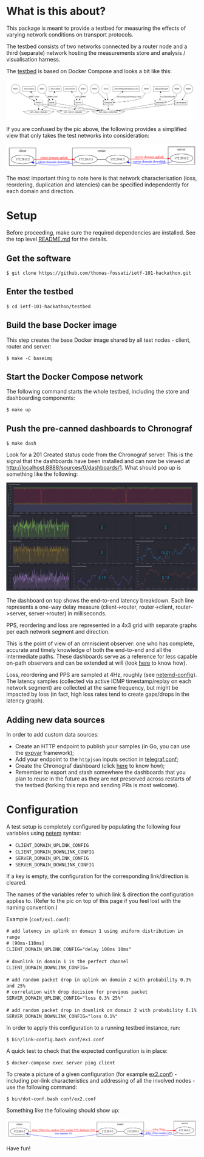 # What is this about?

This package is meant to provide a testbed for measuring the effects of varying network conditions on transport protocols.

The testbed consists of two networks connected by a router node and a third (separate) network hosting the measurements store and analysis / visualisation harness.

The [testbed](docker-compose.yml) is based on Docker Compose and looks a bit like this:

![Alt text](pics/docker-compose.png?raw=true "docker compose network")

If you are confused by the pic above, the following provides a simplified view that only takes the test networks into consideration:

![Alt text](pics/ex0.conf.png?raw=true "simple pic")

The most important thing to note here is that network characterisation (loss, reordering, duplication and latencies) can be specified independently for each domain and direction.

# Setup

Before proceeding, make sure the required dependencies are installed.  See the top level [README.md](../README.md) for the details.

## Get the software
```
$ git clone https://github.com/thomas-fossati/ietf-101-hackathon.git
```

## Enter the testbed
```
$ cd ietf-101-hackathon/testbed
```

## Build the base Docker image
This step creates the base Docker image shared by all test nodes - client, router and server:
```
$ make -C baseimg
```

## Start the Docker Compose network
The following command starts the whole testbed, including the store and dashboarding components:
```
$ make up
```

## Push the pre-canned dashboards to Chronograf
```
$ make dash
```
Look for a 201 Created status code from the Chronograf server.  This is the signal that the dashboards have been installed and can now be viewed at [http://localhost:8888/sources/0/dashboards/1](http://localhost:8888/sources/0/dashboards/1).  What should pop up is something like the following:

![Alt text](pics/dashboards.png?raw=true "pre-canned dashboards")

The dashboard on top shows the end-to-end latency breakdown.  Each line represents a one-way delay measure (client->router, router->client, router->server, server->router) in milliseconds.

PPS, reordering and loss are represented in a 4x3 grid with separate graphs per each network segment and direction.

This is the point of view of an omniscient observer: one who has complete, accurate and timely knowledge of both the end-to-end and all the intermediate paths.  These dashboards serve as a reference for less capable on-path observers and can be extended at will (look [here](dashboards/README.md) to know how).

Loss, reordering and PPS are sampled at 4Hz, roughly (see [netemd-config](etc/router/netemd-config.json.in)).
The latency samples (collected via active ICMP timestamp/replay on each network segment) are collected at the same frequency, but might be impacted by loss (in fact, high loss rates tend to create gaps/drops in the latency graph).

## Adding new data sources
In order to add custom data sources:
  - Create an HTTP endpoint to publish your samples (in Go, you can use the [expvar](https://golang.org/pkg/expvar/) framework);
  - Add your endpoint to the `httpjson` inputs section in [telegraf.conf](etc/telegraf/telegraf.conf#L70);
  - Create the Chronograf dashboard (click [here](https://docs.influxdata.com/chronograf/v1.4/introduction/getting-started/) to know how);
  - Remember to export and stash somewhere the dashboards that you plan to reuse in the future as they are not preserved across restarts of the testbed (forking this repo and sending PRs is most welcome).

# Configuration

A test setup is completely configured by populating the following four variables using [netem](https://wiki.linuxfoundation.org/networking/netem) syntax:

- `CLIENT_DOMAIN_UPLINK_CONFIG`
- `CLIENT_DOMAIN_DOWNLINK_CONFIG`
- `SERVER_DOMAIN_UPLINK_CONFIG`
- `SERVER_DOMAIN_DOWNLINK_CONFIG`

If a key is empty, the configuration for the corresponding link/direction is cleared.

The names of the variables refer to which link & direction the configuration applies to.  (Refer to the pic on top of this page if you feel lost with the naming convention.)

Example (`conf/ex1.conf`):
```
# add latency in uplink on domain 1 using uniform distribution in range
# [90ms-110ms]
CLIENT_DOMAIN_UPLINK_CONFIG="delay 100ms 10ms"

# downlink in domain 1 is the perfect channel
CLIENT_DOMAIN_DOWNLINK_CONFIG=

# add random packet drop in uplink on domain 2 with probability 0.3% and 25%
# correlation with drop decision for previous packet
SERVER_DOMAIN_UPLINK_CONFIG="loss 0.3% 25%"

# add random packet drop in downlink on domain 2 with probability 0.1%
SERVER_DOMAIN_DOWNLINK_CONFIG="loss 0.1%"
```

In order to apply this configuration to a running testbed instance, run:
```
$ bin/link-config.bash conf/ex1.conf
```

A quick test to check that the expected configuration is in place:
```
$ docker-compose exec server ping client
```

To create a picture of a given configuration (for example [ex2.conf](conf/ex2.conf)) - including per-link characteristics and addressing of all the involved nodes - use the following command:
```
$ bin/dot-conf.bash conf/ex2.conf
```

Something like the following should show up:

![Alt text](pics/ex2.conf.png?raw=true "configuration pic")

Have fun!
